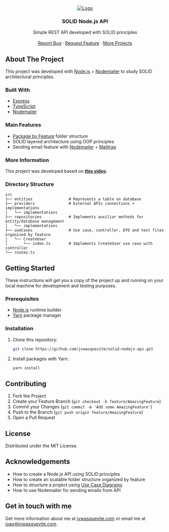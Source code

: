 <br />
<p align="center">
  <a href="https://github.com/jvwasquevite/solid-nodejs-api">
    <img src="https://raw.githubusercontent.com/jvwasquevite/readme/main/logo.png?token=AMCADBC6EWPA6XJUKSPKSHLA7FU6W" alt="Logo">
  </a>

  <h3 align="center">SOLID Node.js API</h3>

  <p align="center">
    Simple REST API developed with SOLID principles
    <br />
    <br />
    <a href="https://github.com/jvwasquevite/solid-nodejs-api/issues">Report Bug</a>
    ·
    <a href="https://github.com/jvwasquevite/solid-nodejs-api/issues">Request Feature</a>
    ·
    <a href="https://github.com/jvwasquevite?tab=repositories">More Projects</a>
  </p>
</p>

## About The Project

This project was developed with [Node.js](https://nodejs.org/en/) + [Nodemailer](https://nodemailer.com/about/) to study SOLID architectural principles.

### Built With

* [Express](https://expressjs.com/pt-br/)
* [TypeScript](https://www.typescriptlang.org/)
* [Nodemailer](https://nodemailer.com/about/)

### Main Features

* [Package by Feature](https://phauer.com/2020/package-by-feature/) folder structure
* SOLID layered architecture using OOP principles
* Sending email feature with [Nodemailer](https://nodemailer.com/about/) + [Mailtrap](https://mailtrap.io/)

### More Information

This project was developed based on <a href="https://www.youtube.com/watch?v=vAV4Vy4jfkc"><strong>this video</strong></a>.

### Directory Structure

```
src
├── entities                # Represents a table on database
├── providers               # External APIs connections + implementations
│   └── implementations
├── repositories            # Implements auxiliar methods for entity/database management
│   └── implementations
├── useCases                # Use case, controller, DTO and test files organized by feature
│   └── CreateUser
│       └── index.ts        # Implements CreateUser use case with controller
└── routes.ts
```


## Getting Started

These instructions will get you a copy of the project up and running on your local machine for development and testing purposes.

### Prerequisites

* [Node.js](https://nodejs.org/en/) runtime builder
* [Yarn](https://classic.yarnpkg.com/en/) package manager

### Installation

1. Clone this repository:
   ```sh
   git clone https://github.com/jvwasquevite/solid-nodejs-api.git
   ```
2. Install packages with Yarn:
   ```sh
   yarn install
   ```

## Contributing

1. Fork the Project
2. Create your Feature Branch (`git checkout -b feature/AmazingFeature`)
3. Commit your Changes (`git commit -m 'Add some AmazingFeature'`)
4. Push to the Branch (`git push origin feature/AmazingFeature`)
5. Open a Pull Request

## License

Distributed under the MIT License.

## Acknowledgements

* How to create a Node.js API using SOLID principles
* How to create an scalable folder structure organized by feature
* How to structure a project using [Use Case Diagrams](https://en.wikipedia.org/wiki/Use_case_diagram)
* How to use Nodemailer for sending emails from API

## Get in touch with me

Get more information about me at [jvwasquevite.com](https://jvwasquevite.com/) or email me at [joao@jvwasquevite.com](mailto:joao@jvwasquevite.com).
